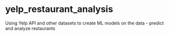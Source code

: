 # yelp_restaurant_analysis
Using Yelp API and other datasets to create ML models on the data - predict and analyze restaurants
